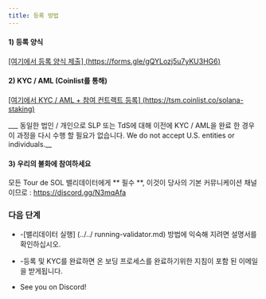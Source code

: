 ```yaml
---
title: 등록 방법
---
```


#### 1) 등록 양식

[\[여기에서 등록 양식 제출\] (https://forms.gle/gQYLozj5u7yKU3HG6)](https://forms.gle/gQYLozj5u7yKU3HG6)

#### 2) KYC / AML (Coinlist를 통해)

[\[여기에서 KYC / AML + 참여 컨트랙트 등록\] (https://tsm.coinlist.co/solana-staking)](https://tsm.coinlist.co/solana-staking)

___ 동일한 법인 / 개인으로 SLP 또는 TdS에 대해 이전에 KYC / AML을 완료 한 경우이 과정을 다시 수행 할 필요가 없습니다. We do not accept U.S. entities or individuals.__

#### 3) 우리의 불화에 참여하세요

모든 Tour de SOL 밸리데이터에게 ** 필수 **, 이것이 당사의 기본 커뮤니케이션 채널이므로 : https://discord.gg/N3mqAfa

### 다음 단계

- -\[밸리데이터 실행\] (../../ running-validator.md) 방법에 익숙해 지려면 설명서를 확인하십시오.

- -등록 및 KYC를 완료하면 온 보딩 프로세스를 완료하기위한 지침이 포함 된 이메일을 받게됩니다.

- See you on Discord!
